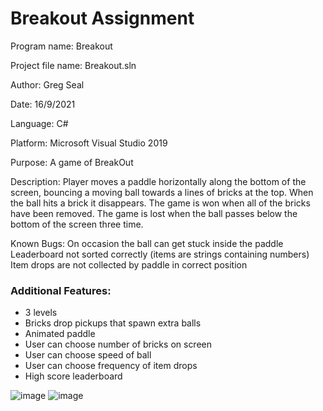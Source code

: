 # Breakout Assignment

Program name: 	    Breakout

Project file name:   Breakout.sln

Author:		        Greg Seal

Date:	            16/9/2021

Language:		    C#

Platform:		    Microsoft Visual Studio 2019

Purpose:		        A game of BreakOut

Description:		    Player moves a paddle horizontally along the bottom of the screen, bouncing a moving ball towards a lines of bricks at the
                    top.  When the ball hits a brick it disappears.  The game is won when all of the bricks have been removed.
                    The game is lost when the ball passes below the bottom of the screen three time.
                    
Known Bugs:		      On occasion the ball can get stuck inside the paddle
                    Leaderboard not sorted correctly (items are strings containing numbers)
                    Item drops are not collected by paddle in correct position
                    
   ### Additional Features: 
   - 3 levels
   - Bricks drop pickups that spawn extra balls
   - Animated paddle
   - User can choose number of bricks on screen
   - User can choose speed of ball
   - User can choose frequency of item drops
   - High score leaderboard

![image](https://github.com/gpseal/break-out/assets/83617997/a4108f73-df28-4526-adb0-232c089750e2)
![image](https://github.com/gpseal/break-out/assets/83617997/cf599ed7-aa4f-4ed4-959b-a3617f0b4a74)


